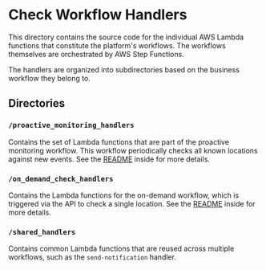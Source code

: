 # Check Workflow Handlers

This directory contains the source code for the individual AWS Lambda functions that constitute the platform's workflows. The workflows themselves are orchestrated by AWS Step Functions.

The handlers are organized into subdirectories based on the business workflow they belong to.

## Directories

### `/proactive_monitoring_handlers`

Contains the set of Lambda functions that are part of the proactive monitoring workflow. This workflow periodically checks all known locations against new events. See the [README](./proactive_monitoring_handlers/README.md) inside for more details.

### `/on_demand_check_handlers`

Contains the Lambda functions for the on-demand workflow, which is triggered via the API to check a single location. See the [README](./on_demand_check_handlers/README.md) inside for more details.

### `/shared_handlers`

Contains common Lambda functions that are reused across multiple workflows, such as the `send-notification` handler.
